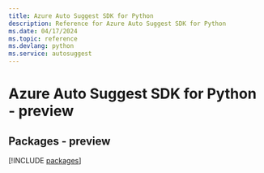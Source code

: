 ```yaml
---
title: Azure Auto Suggest SDK for Python
description: Reference for Azure Auto Suggest SDK for Python
ms.date: 04/17/2024
ms.topic: reference
ms.devlang: python
ms.service: autosuggest
---
```

# Azure Auto Suggest SDK for Python - preview
## Packages - preview
[!INCLUDE [packages](auto-suggest-index.md)]